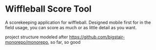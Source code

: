 # Wiffleball Score Tool

A scorekeeping application for wiffleball. Designed mobile first for in the field usage, you can score as much or as little detail as you want.

project structure modeled after https://github.com/bigstair-monorepo/monorepo, so far, so good
